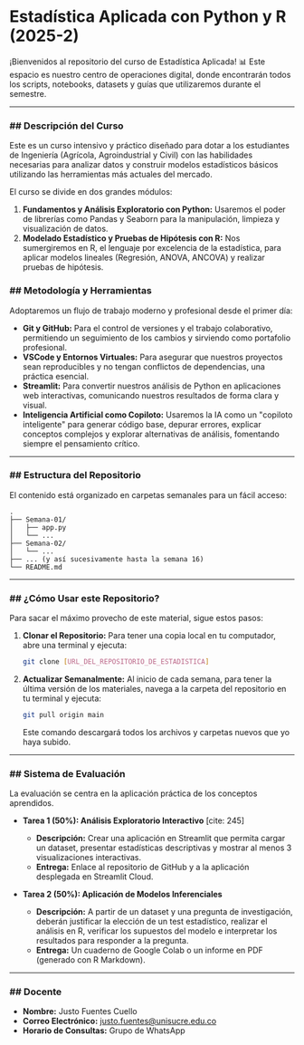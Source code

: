 # Estadística Aplicada con Python y R (2025-2)

¡Bienvenidos al repositorio del curso de Estadística Aplicada! 📊 Este espacio es nuestro centro de operaciones digital, donde encontrarán todos los scripts, notebooks, datasets y guías que utilizaremos durante el semestre.

---
### ## Descripción del Curso
Este es un curso intensivo y práctico diseñado para dotar a los estudiantes de Ingeniería (Agrícola, Agroindustrial y Civil) con las habilidades necesarias para analizar datos y construir modelos estadísticos básicos utilizando las herramientas más actuales del mercado.

El curso se divide en dos grandes módulos:
1.  **Fundamentos y Análisis Exploratorio con Python:** Usaremos el poder de librerías como Pandas y Seaborn para la manipulación, limpieza y visualización de datos.
2.  **Modelado Estadístico y Pruebas de Hipótesis con R:** Nos sumergiremos en R, el lenguaje por excelencia de la estadística, para aplicar modelos lineales (Regresión, ANOVA, ANCOVA) y realizar pruebas de hipótesis.

### ## Metodología y Herramientas
Adoptaremos un flujo de trabajo moderno y profesional desde el primer día:

* **Git y GitHub:** Para el control de versiones y el trabajo colaborativo, permitiendo un seguimiento de los cambios y sirviendo como portafolio profesional.
* **VSCode y Entornos Virtuales:** Para asegurar que nuestros proyectos sean reproducibles y no tengan conflictos de dependencias, una práctica esencial.
* **Streamlit:** Para convertir nuestros análisis de Python en aplicaciones web interactivas, comunicando nuestros resultados de forma clara y visual.
* **Inteligencia Artificial como Copiloto:** Usaremos la IA como un "copiloto inteligente" para generar código base, depurar errores, explicar conceptos complejos y explorar alternativas de análisis, fomentando siempre el pensamiento crítico.

---
### ## Estructura del Repositorio
El contenido está organizado en carpetas semanales para un fácil acceso:
```
.
├── Semana-01/
│   ├── app.py
│   └── ...
├── Semana-02/
│   └── ...
├── ... (y así sucesivamente hasta la semana 16)
└── README.md
```

---
### ## ¿Cómo Usar este Repositorio?
Para sacar el máximo provecho de este material, sigue estos pasos:

1.  **Clonar el Repositorio:** Para tener una copia local en tu computador, abre una terminal y ejecuta:
    ```bash
    git clone [URL_DEL_REPOSITORIO_DE_ESTADISTICA]
    ```

2.  **Actualizar Semanalmente:** Al inicio de cada semana, para tener la última versión de los materiales, navega a la carpeta del repositorio en tu terminal y ejecuta:
    ```bash
    git pull origin main
    ```
    Este comando descargará todos los archivos y carpetas nuevos que yo haya subido.

---
### ## Sistema de Evaluación
La evaluación se centra en la aplicación práctica de los conceptos aprendidos.

* **Tarea 1 (50%): Análisis Exploratorio Interactivo** [cite: 245]
    * **Descripción:** Crear una aplicación en Streamlit que permita cargar un dataset, presentar estadísticas descriptivas y mostrar al menos 3 visualizaciones interactivas.
    * **Entrega:** Enlace al repositorio de GitHub y a la aplicación desplegada en Streamlit Cloud.

* **Tarea 2 (50%): Aplicación de Modelos Inferenciales**
    * **Descripción:** A partir de un dataset y una pregunta de investigación, deberán justificar la elección de un test estadístico, realizar el análisis en R, verificar los supuestos del modelo e interpretar los resultados para responder a la pregunta.
    * **Entrega:** Un cuaderno de Google Colab o un informe en PDF (generado con R Markdown).

---
### ## Docente
* **Nombre:** Justo Fuentes Cuello
* **Correo Electrónico:** justo.fuentes@unisucre.edu.co
* **Horario de Consultas:** Grupo de WhatsApp
